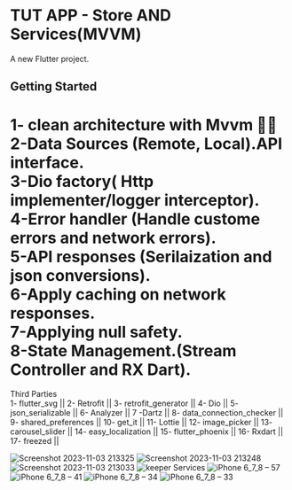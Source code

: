 # TUT APP - Store AND Services(MVVM)

A new Flutter project.

## Getting Started
1- clean architecture with Mvvm  🧙‍♂️                                                                                                                                                                                   
2-Data Sources (Remote, Local).API interface.                                                                                                                                                                                                                                                                                                                                                                                        
3-Dio factory( Http implementer/logger interceptor).                                                                                                                                                                                                        
4-Error handler (Handle custome errors and network errors).                                                                                                                                                                  
5-API responses (Serilaization and json conversions).                                                                                                                                                                
6-Apply caching on network responses.                                                                                                                                                                                            
7-Applying null safety.                                                                                                                                                                                              
8-State Management.(Stream Controller and RX Dart).                                                                                                                                                                        
========================================================                                                                                                                                                                        
Third Parties                                                                                                                                                                                                                    
1- flutter_svg ||
2- Retrofit ||
3- retrofit_generator ||
4- Dio ||
5- json_serializable ||
6- Analyzer ||
7 -Dartz ||
8- data_connection_checker ||
9- shared_preferences ||
10- get_it ||
11- Lottie ||
12- image_picker ||
13- carousel_slider ||
14- easy_localization ||
15- flutter_phoenix ||
16- Rxdart ||
17- freezed ||



![Screenshot 2023-11-03 213325](https://github.com/hatemkobicy/tut_app/assets/62618939/5951fe59-ee65-4b79-b3a2-96d208373a09)
![Screenshot 2023-11-03 213248](https://github.com/hatemkobicy/tut_app/assets/62618939/59b4e071-729d-459b-b1f8-5841e38784b4)
![Screenshot 2023-11-03 213033](https://github.com/hatemkobicy/tut_app/assets/62618939/2032e47a-382b-4317-9afb-ac68ea7b6fdb)
![keeper Services](https://github.com/hatemkobicy/tut_app/assets/62618939/c1ca7a43-1aeb-4f66-a790-cedc208b3cc3)
![iPhone 6_7_8 – 57](https://github.com/hatemkobicy/tut_app/assets/62618939/b36f2ed9-c0af-4220-bc33-4c6f6c086c8f)
![iPhone 6_7_8 – 41](https://github.com/hatemkobicy/tut_app/assets/62618939/2db38255-8ab1-404c-a752-b8e6e72fe18e)
![iPhone 6_7_8 – 34](https://github.com/hatemkobicy/tut_app/assets/62618939/5797900a-519d-4464-9059-2623296e3237)
![iPhone 6_7_8 – 33](https://github.com/hatemkobicy/tut_app/assets/62618939/977ccb25-4e3b-4d2e-9e6b-6c5254d199e1)


